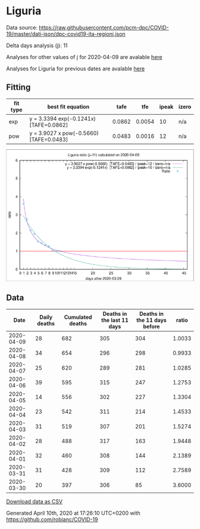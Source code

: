 # Liguria

Data source: https://raw.githubusercontent.com/pcm-dpc/COVID-19/master/dati-json/dpc-covid19-ita-regioni.json

Delta days analysis (j): 11

Analyses for other values of j for 2020-04-09 are avalable [here](../README.md)

Analyses for Liguria for previous dates are avalable [here](../../README.md)

## Fitting 
|fit type|best fit equation|tafe|tfe|ipeak|izero|
|-------|-----|--------|------|---|---|
|exp|y = 3.3394 exp(-0.1241x)  [TAFE=0.0862]|0.0862|0.0054|10|n/a|
|pow|y = 3.9027 x pow(-0.5660)  [TAFE=0.0483]|0.0483|0.0016|12|n/a|

![Plot](COVID-19_liguria_j11_2020-04-09.png)

## Data
|Date|Daily deaths|Cumulated deaths|Deaths in the last 11 days|Deaths in the 11 days before|ratio|
|----|----------|-----------|-------|--------------------|-----|
|2020-04-09|28|682|305|304|1.0033|
|2020-04-08|34|654|296|298|0.9933|
|2020-04-07|25|620|289|281|1.0285|
|2020-04-06|39|595|315|247|1.2753|
|2020-04-05|14|556|302|227|1.3304|
|2020-04-04|23|542|311|214|1.4533|
|2020-04-03|31|519|307|201|1.5274|
|2020-04-02|28|488|317|163|1.9448|
|2020-04-01|32|460|308|144|2.1389|
|2020-03-31|31|428|309|112|2.7589|
|2020-03-30|20|397|306|85|3.6000|

[Download data as CSV](COVID-19_liguria_j11_2020-04-09.csv)

Generated April 10th, 2020 at 17:26:10 UTC+0200 with https://github.com/robianc/COVID-19
